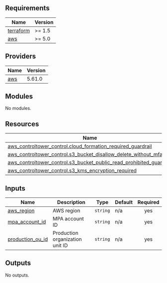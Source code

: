 <!-- BEGINNING OF PRE-COMMIT-TERRAFORM DOCS HOOK -->
## Requirements

| Name | Version |
|------|---------|
| <a name="requirement_terraform"></a> [terraform](#requirement\_terraform) | >= 1.5 |
| <a name="requirement_aws"></a> [aws](#requirement\_aws) | >= 5.0 |

## Providers

| Name | Version |
|------|---------|
| <a name="provider_aws"></a> [aws](#provider\_aws) | 5.61.0 |

## Modules

No modules.

## Resources

| Name | Type |
|------|------|
| [aws_controltower_control.cloud_formation_required_guardrail](https://registry.terraform.io/providers/hashicorp/aws/latest/docs/resources/controltower_control) | resource |
| [aws_controltower_control.s3_bucket_disallow_delete_without_mfa](https://registry.terraform.io/providers/hashicorp/aws/latest/docs/resources/controltower_control) | resource |
| [aws_controltower_control.s3_bucket_public_read_prohibited_guardrail](https://registry.terraform.io/providers/hashicorp/aws/latest/docs/resources/controltower_control) | resource |
| [aws_controltower_control.s3_kms_encryption_required](https://registry.terraform.io/providers/hashicorp/aws/latest/docs/resources/controltower_control) | resource |

## Inputs

| Name | Description | Type | Default | Required |
|------|-------------|------|---------|:--------:|
| <a name="input_aws_region"></a> [aws\_region](#input\_aws\_region) | AWS region | `string` | n/a | yes |
| <a name="input_mpa_account_id"></a> [mpa\_account\_id](#input\_mpa\_account\_id) | MPA account ID | `string` | n/a | yes |
| <a name="input_production_ou_id"></a> [production\_ou\_id](#input\_production\_ou\_id) | Production organization unit ID | `string` | n/a | yes |

## Outputs

No outputs.
<!-- END OF PRE-COMMIT-TERRAFORM DOCS HOOK -->

